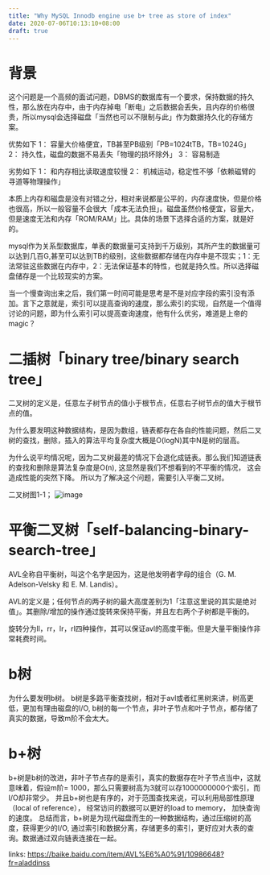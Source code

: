 ```yaml
---
title: "Why MySQL Innodb engine use b+ tree as store of index"
date: 2020-07-06T10:13:10+08:00
draft: true
---
```


# 背景

这个问题是一个高频的面试问题，DBMS的数据库有一个要求，保持数据的持久性，那么放在内存中，由于内存掉电「断电」之后数据会丢失，且内存的价格很贵，所以mysql会选择磁盘「当然也可以不限制与此」作为数据持久化的存储方案。

优势如下
1： 容量大价格便宜，TB甚至PB级别「PB=1024tTB，TB=1024G」
2： 持久性，磁盘的数据不易丢失「物理的损坏除外」
3： 容易制造

劣势如下
1： 和内存相比读取速度较慢
2： 机械运动，稳定性不够「依赖磁臂的寻道等物理操作」

本质上内存和磁盘是没有对错之分，相对来说都是公平的，内存速度快，但是价格也很高，所以一般容量不会很大「成本无法负担」。磁盘虽然价格便宜，容量大，但是速度无法和内存「ROM/RAM」比。具体的场景下选择合适的方案，就是好的。

mysql作为关系型数据库，单表的数据量可支持到千万级别，其所产生的数据量可以达到几百G,甚至可以达到TB的级别，这些数据都存储在内存中是不现实；1：无法常驻这些数据在内存中，2：无法保证基本的特性，也就是持久性。所以选择磁盘储存是一个比较现实的方案。

当一个慢查询出来之后，我们第一时间可能是思考是不是对应字段的索引没有添加。言下之意就是，索引可以提高查询的速度，那么索引的实现，自然是一个值得讨论的问题，即为什么索引可以提高查询速度，他有什么优劣，难道是上帝的magic？


# 二插树「binary tree/binary search tree」

二叉树的定义是，任意左子树节点的值小于根节点，任意右子树节点的值大于根节点的值。

为什么要发明这种数据结构，是因为数组，链表都存在各自的性能问题，然后二叉树的查找，删除，插入的算法平均复杂度大概是O(logN)其中N是树的层高。

为什么说平均情况呢，因为二叉树最差的情况下会退化成链表。那么我们知道链表的查找和删除是算法复杂度是O(n), 这显然是我们不想看到的不平衡的情况，
这会造成性能的突然下降。 所以为了解决这个问题，需要引入平衡二叉树。


二叉树图1-1；
![image](/img/bst+link.png)

# 平衡二叉树「self-balancing-binary-search-tree」

AVL全称自平衡树，叫这个名字是因为，这是他发明者字母的组合（G. M. Adelson-Velsky 和 E. M. Landis）。

AVL的定义是；任何节点的两子树的最大高度差别为1「注意这里说的其实是绝对值」。其删除/增加的操作通过旋转来保持平衡，并且左右两个子树都是平衡的。

旋转分为ll，rr，lr，rl四种操作，其可以保证avl的高度平衡。但是大量平衡操作非常耗费时间。


# b树

为什么要发明b树。 b树是多路平衡查找树，相对于avl或者红黑树来讲，树高更低，更加有理由磁盘的I/O, b树的每一个节点，非叶子节点和叶子节点，都存储了真实的数据，导致m阶不会太大。

# b+树

b+树是b树的改进，非叶子节点存的是索引，真实的数据存在叶子节点当中，这就意味着，假设m阶= 1000，那么只需要树高为3就可以存1000000000个索引，而I/O却非常少。
并且b+树也是有序的，对于范围查找来说，可以利用局部性原理（local of reference）， 经常访问的数据可以更好的load to memory， 加快查询的速度。
总结而言，b+树是为现代磁盘而生的一种数据结构，通过压缩树的高度，获得更少的I/O, 通过索引和数据分离，存储更多的索引，更好应对大表的查询。数据通过双向链表连接在一起。





links:
https://baike.baidu.com/item/AVL%E6%A0%91/10986648?fr=aladdinss